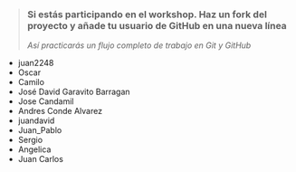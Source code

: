 > ### Si estás participando en el workshop. Haz un fork del proyecto y añade tu usuario de GitHub en una nueva línea
>
> _Así practicarás un flujo completo de trabajo en Git y GitHub_

- juan2248
- Oscar
- Camilo
- José David Garavito Barragan 
- Jose Candamil
- Andres Conde Alvarez
- juandavid
- Juan_Pablo
- Sergio
- Angelica
- Juan Carlos

